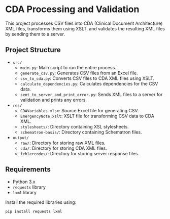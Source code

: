 # CDA Processing and Validation

This project processes CSV files into CDA (Clinical Document Architecture) XML files, transforms them using XSLT, and validates the resulting XML files by sending them to a server.

## Project Structure

- `src/`
  - `main.py`: Main script to run the entire process.
  - `generate_csv.py`: Generates CSV files from an Excel file.
  - `csv_to_cda.py`: Converts CSV files to CDA XML files using XSLT.
  - `calculate_dependencies.py`: Calculates dependencies for the CSV data.
  - `sent_to_server_and_print_error.py`: Sends XML files to a server for validation and prints any errors.
- `res/`
  - `CDAVariables.xlsx`: Source Excel file for generating CSV.
  - `EmergencyNote.xslt`: XSLT file for transforming CSV data to CDA XML.
  - `stylesheets/`: Directory containing XSL stylesheets.
  - `schematron-basis/`: Directory containing Schematron files.
- `output/`
  - `raw/`: Directory for storing raw XML files.
  - `cda/`: Directory for storing CDA XML files.
  - `fehlercodes/`: Directory for storing server response files.

## Requirements

- Python 3.x
- `requests` library
- `lxml` library

Install the required libraries using:
```sh
pip install requests lxml